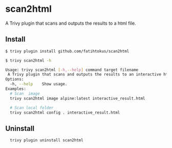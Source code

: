 # scan2html
A Trivy plugin that scans and outputs the results to a html file.
## Install
```sh
$ trivy plugin install github.com/fatihtokus/scan2html

$ trivy scan2html -h

Usage: trivy scan2html [-h,--help] command target filename
 A Trivy plugin that scans and outputs the results to an interactive html file.
Options:
  -h, --help    Show usage.
Examples:
  # Scan  image
  trivy scan2html image alpine:latest interactive_result.html

  # Scan local folder
  trivy scan2html config . interactive_result.html
```

## Uninstall
```sh
  trivy plugin uninstall scan2html
```
